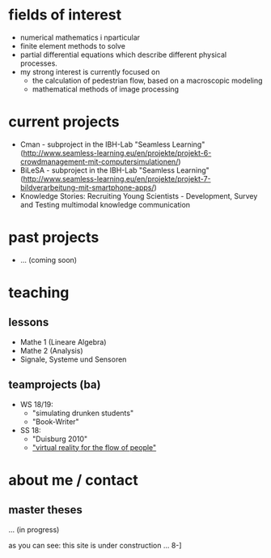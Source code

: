 # fields of interest

* numerical mathematics i nparticular 
* finite element methods to solve
* partial differential equations which describe different physical processes. 
* my strong interest is currently focused on 
  * the calculation of pedestrian flow, based on a macroscopic modeling
  * mathematical methods of image processing

# current projects

* Cman - subproject in the IBH-Lab "Seamless Learning" (http://www.seamless-learning.eu/en/projekte/projekt-6-crowdmanagement-mit-computersimulationen/)
* BiLeSA - subproject in the IBH-Lab "Seamless Learning" (http://www.seamless-learning.eu/en/projekte/projekt-7-bildverarbeitung-mit-smartphone-apps/)
* Knowledge Stories: Recruiting Young Scientists - Development, Survey and Testing multimodal knowledge communication

# past projects

* ... (coming soon)

# teaching
## lessons

* Mathe 1 (Lineare Algebra)
* Mathe 2 (Analysis)
* Signale, Systeme und Sensoren

## teamprojects (ba)

* WS 18/19: 
  * "simulating drunken students"
  * "Book-Writer"
* SS 18: 
  * "Duisburg 2010"
  * ["virtual reality for the flow of people"](http://www-home.htwg-konstanz.de/~raxthelm/videos/VR_mobile.mp4)
  
  
# about me / contact


## master theses

... (in progress)




as you can see: this site is under construction ... 8-]
